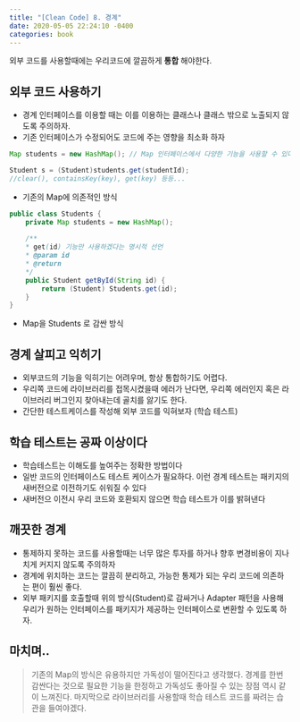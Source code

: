 ```yaml
---
title: "[Clean Code] 8. 경계"
date: 2020-05-05 22:24:10 -0400
categories: book
---
```


외부 코드를 사용할때에는 우리코드에 깔끔하게 **통합** 해야한다.

## 외부 코드 사용하기
* 경계 인터페이스를 이용할 때는 이를 이용하는 클래스나 클래스 밖으로 노출되지 않도록 주의하자.
* 기존 인터페이스가 수정되어도 코드에 주는 영향을 최소화 하자

```java
Map students = new HashMap(); // Map 인터페이스에서 다양한 기능을 사용할 수 있다.

Student s = (Student)students.get(studentId);
//clear(), containsKey(key), get(key) 등등...
```
* 기존의 Map에 의존적인 방식

```java
public class Students {
    private Map students = new HashMap();
    
    /**
    * get(id) 기능만 사용하겠다는 명시적 선언
    * @param id
    * @return 
    */
    public Student getById(String id) {
        return (Student) Students.get(id);
    }
}

```
* Map을 Students 로 감싼 방식

## 경계 살피고 익히기
* 외부코드의 기능을 익히기는 어려우며, 항상 통합하기도 어렵다.
* 우리쪽 코드에 라이브러리를 접목시켰을때 에러가 난다면, 우리쪽 에러인지 혹은 라이브러리 버그인지 찾아내는데 골치를 앓기도 한다.
* 간단한 테스트케이스를 작성해 외부 코드를 익혀보자 (학습 테스트)

## 학습 테스트는 공짜 이상이다
* 학습테스트는 이해도를 높여주는 정확한 방법이다
* 일반 코드의 인터페이스도 테스트 케이스가 필요하다. 이런 경계 테스트는 패키지의 새버전으로 이전하기도 쉬워질 수 있다
* 새버전으 이전시 우리 코드와 호환되지 않으면 학습 테스트가 이를 밝혀낸다

## 깨끗한 경계
* 통제하지 못하는 코드를 사용할때는 너무 많은 투자를 하거나 향후 변경비용이 지나치게 커지지 않도록 주의하자
* 경계에 위치하는 코드는 깔끔히 분리하고, 가능한 통제가 되는 우리 코드에 의존하는 편이 훨씬 좋다.
* 외부 패키지를 호출할때 위의 방식(Student)로 감싸거나 Adapter 패턴을 사용해 우리가 원하는 인터페이스를 패키지가 제공하는 인터페이스로 변환할 수 있도록 하자.


## 마치며..
> 기존의 Map의 방식은 유용하지만 가독성이 떨어진다고 생각했다.
> 경계를 한번 감싼다는 것으로 필요한 기능을 한정하고 가독성도 좋아질 수 있는 장점 역시 같이 느껴진다. 
> 마지막으로 라이브러리를 사용할때 학습 테스트 코드를 짜려는 습관을 들여야겠다.
 
